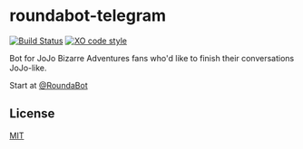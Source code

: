# roundabot-telegram

[![Build Status](https://travis-ci.org/lubien/roundabot-telegram.svg?branch=master)](https://travis-ci.org/lubien/roundabot-telegram)
[![XO code style](https://img.shields.io/badge/code_style-XO-5ed9c7.svg)](https://github.com/sindresorhus/xo)

Bot for JoJo Bizarre Adventures fans who'd like to finish their conversations JoJo-like.

Start at [@RoundaBot](http://telegram.me/RoundaBot)

## License

[MIT](LICENCE.md)
